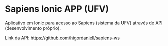 # Sapiens Ionic APP (UFV)
Aplicativo em Ionic para acesso ao Sapiens (sistema da UFV) através de [API](https://github.com/higordaniell/sapiens-ws) (desenvolvimento próprio).

Link da API: https://github.com/higordaniell/sapiens-ws
